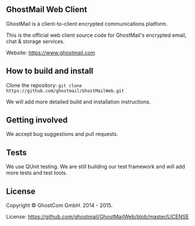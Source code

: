 ## GhostMail Web Client

GhostMail is a client-to-client encrypted communications platform. 

This is the official web client source code for GhostMail's encrypted email, chat & storage services.

Website: https://www.ghostmail.com

## How to build and install

Clone the repository: `git clone https://github.com/ghostmail/GhostMailWeb.git`

We will add more detailed build and installation instructions.

## Getting involved

We accept bug suggestions and pull requests.

## Tests

We use QUnit testing. We are still building our test framework and will add more tests and test tools.

## License

Copyright © GhostCom GmbH. 2014 - 2015.

License: https://github.com/ghostmail/GhostMailWeb/blob/master/LICENSE
